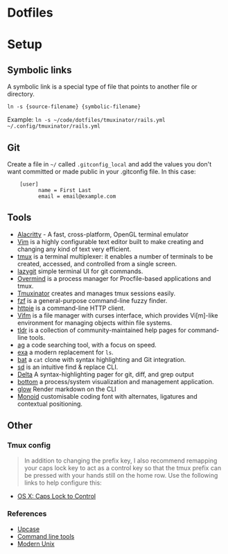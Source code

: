 # Dotfiles

# Setup
## Symbolic links
A symbolic link is a special type of file that points to another file or directory.

`ln -s {source-filename} {symbolic-filename}`

Example: `ln -s ~/code/dotfiles/tmuxinator/rails.yml
~/.config/tmuxinator/rails.yml`

## Git
Create a file in `~/` called `.gitconfig_local` and add the values you don't want committed or made public in your .gitconfig file. In this case:
```
    [user]
          name = First Last
          email = email@example.com
```

## Tools
- [Alacritty](https://github.com/alacritty/alacritty) - A fast, cross-platform, OpenGL terminal emulator
- [Vim](https://github.com/vim/vim) is a highly configurable text editor built to make creating and changing any kind of text very efficient.
- [tmux](https://github.com/tmux/tmux) is a terminal multiplexer: it enables a number of terminals to be created, accessed, and controlled from a single screen.
- [lazygit](https://github.com/jesseduffield/lazygit) simple terminal UI for git commands.
- [Overmind](https://github.com/DarthSim/overmind) is a process manager for Procfile-based applications and tmux.
- [Tmuxinator](https://github.com/tmuxinator/tmuxinator) creates and manages tmux sessions easily.
- [fzf](https://github.com/junegunn/fzf) is a general-purpose command-line fuzzy finder.
- [httpie](https://httpie.io/) is a command-line HTTP client.
- [Vifm](https://vifm.info/) is a file manager with curses interface, which provides Vi[m]-like environment for managing objects within file systems.
- [tldr](https://github.com/tldr-pages/tldr) is a collection of community-maintained help pages for command-line tools.
- [ag](https://github.com/ggreer/the_silver_searcher) a code searching tool, with a focus on speed.
- [exa](https://github.com/ogham/exa) a modern replacement for `ls`.
- [bat](https://github.com/sharkdp/bat) a `cat` clone with syntax highlighting and Git integration.
- [sd](https://github.com/chmln/sd) is an intuitive find & replace CLI.
- [Delta](https://github.com/dandavison/delta) A syntax-highlighting pager for git, diff, and grep output
- [bottom](https://github.com/ClementTsang/bottom) a process/system visualization and management application.
- [glow](https://github.com/charmbracelet/glow) Render markdown on the CLI
- [Monoid](https://github.com/larsenwork/monoid) customisable coding font with alternates, ligatures and contextual positioning.

<!-- TODO: Add Notion, browser, etc. -->

## Other
### Tmux config
> In addition to changing the prefix key, I also recommend remapping your caps lock key to act as a control key so that the tmux prefix can be pressed with your hands still on the home row. Use the following links to help configure this:
+ [OS X: Caps Lock to Control](https://stackoverflow.com/questions/162896/emacs-on-mac-os-x-leopard-key-bindings)

### References
- [Upcase](https://thoughtbot.com/upcase/)
- [Command line tools](https://jvns.ca/blog/2022/04/12/a-list-of-new-ish--command-line-tools/)
- [Modern Unix](https://github.com/ibraheemdev/modern-unix)

